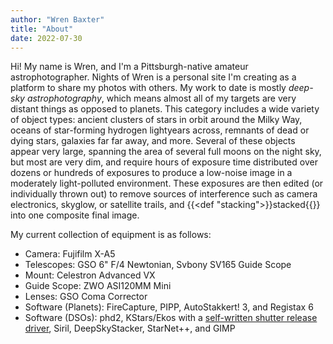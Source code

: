 ```yaml
---
author: "Wren Baxter"
title: "About"
date: 2022-07-30
---
```


Hi! My name is Wren, and I'm a Pittsburgh-native amateur astrophotographer. Nights of Wren is a personal site I'm creating as a platform to share my photos with others. My work to date is mostly *deep-sky astrophotography*, which means almost all of my targets are very distant things as opposed to planets. This category includes a wide variety of object types: ancient clusters of stars in orbit around the Milky Way, oceans of star-forming hydrogen lightyears across, remnants of dead or dying stars, galaxies far far away, and more. Several of these objects appear very large, spanning the area of several full moons on the night sky, but most are very dim, and require hours of exposure time distributed over dozens or hundreds of exposures to produce a low-noise image in a moderately light-polluted environment. These exposures are then edited (or individually thrown out) to remove sources of interference such as camera electronics, skyglow, or satellite trails, and {{<def "stacking">}}stacked{{</def>}} into one composite final image.

My current collection of equipment is as follows:
 - Camera: Fujifilm X-A5
 - Telescopes: GSO 6" F/4 Newtonian, Svbony SV165 Guide Scope
 - Mount: Celestron Advanced VX
 - Guide Scope: ZWO ASI120MM Mini
 - Lenses: GSO Coma Corrector
 - Software (Planets): FireCapture, PIPP, AutoStakkert! 3, and Registax 6
 - Software (DSOs): phd2, KStars/Ekos with a [self-written shutter release driver](https://github.com/wrenby/indi-serial-shutter-release/), Siril, DeepSkyStacker, StarNet++, and GIMP